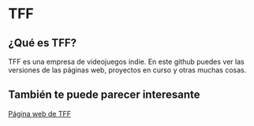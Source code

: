 <h1>TFF</h1>
<h2>¿Qué es TFF?</h2>
<p>TFF es una empresa de videojuegos indie.
En este github puedes ver las versiones de las páginas web, proyectos en curso y otras muchas cosas.</p>
<h2>También te puede parecer interesante</h2>
<a href='https://tff-games.com'>Página web de TFF</a>
